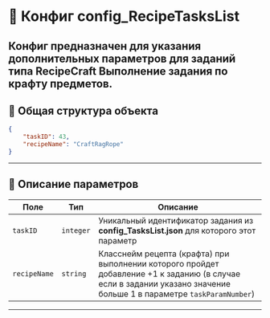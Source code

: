
# 📄 Конфиг config_RecipeTasksList

Конфиг предназначен для указания дополнительных параметров для заданий типа **RecipeCraft**
Выполнение задания по крафту предметов.
---

## 🧱 Общая структура объекта

```json
{
    "taskID": 43,
    "recipeName": "CraftRagRope"
}
```

---

## 🧩 Описание параметров

| Поле              | Тип        |  Описание |
|-------------------|------------|----------|
| `taskID`          | `integer`  | Уникальный идентификатор задания из **config_TasksList.json** для которого этот параметр |
| `recipeName`      | `string`   | Класснейм рецепта (крафта) при выполнении которого пройдет добавление +1 к заданию (в случае если в задании указано значение больше 1 в параметре `taskParamNumber`) |

---

